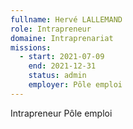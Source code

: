 ```yaml
---
fullname: Hervé LALLEMAND
role: Intrapreneur
domaine: Intraprenariat
missions:
  - start: 2021-07-09
    end: 2021-12-31
    status: admin
    employer: Pôle emploi
---
```


Intrapreneur Pôle emploi
